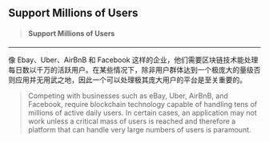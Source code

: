 ## Support Millions of Users

> #### Support Millions of Users

---

像 Ebay、Uber、AirBnB 和 Facebook 这样的企业，他们需要区块链技术能处理每日数以千万的活跃用户。在某些情况下，除非用户群体达到一个极庞大的量级否则应用并无用武之地，因此一个可以处理极其庞大用户的平台是至关重要的。

> Competing with businesses such as eBay, Uber, AirBnB, and Facebook, require blockchain technology capable of handling tens of millions of active daily users. In certain cases, an application may not work unless a critical mass of users is reached and therefore a platform that can handle very large numbers of users is paramount.



